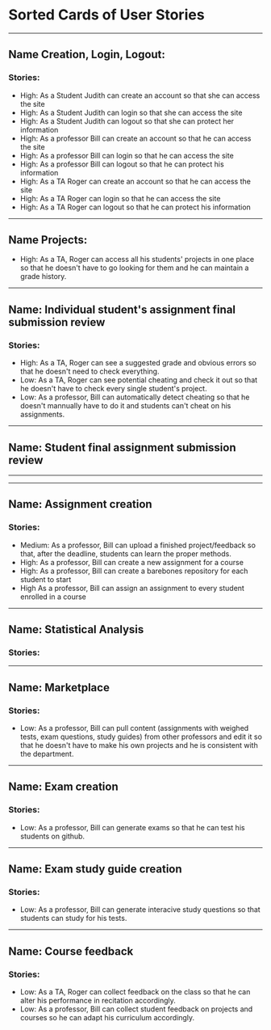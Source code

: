 # Sorted Cards of User Stories

---

## Name Creation, Login, Logout:

### Stories:
- High: As a Student Judith can create an account so that she can access the site
- High: As a Student Judith can login so that she can access the site
- High: As a Student Judith can logout so that she can protect her information
- High: As a professor Bill can create an account so that he can access the site
- High: As a professor Bill can login so that he can access the site
- High: As a professor Bill can logout so that he can protect his information
- High: As a TA Roger can create an account so that he can access the site
- High: As a TA Roger can login so that he can access the site
- High: As a TA Roger can logout so that he can protect his information

---

## Name Projects:

- High: As a TA, Roger can access all his students' projects in one place so that he doesn't have to go looking for them and he can maintain a grade history.

---

## Name: Individual student's assignment final submission review

### Stories:
- High: As a TA, Roger can see a suggested grade and obvious errors so that he doesn't need to check everything.
- Low: As a TA, Roger can see potential cheating and check it out so that he doesn't have to check every single student's project. 
- Low: As a professor, Bill can automatically detect cheating so that he doesn't mannually have to do it and students can't cheat on his assignments. 


---

## Name: Student final assignment submission review

---

---

## Name: Assignment creation

### Stories:
- Medium: As a professor, Bill can upload a finished project/feedback so that, after the deadline, students can learn the proper methods.
- High: As a professor, Bill can create a new assignment for a course
- High: As a professor, Bill can create a barebones repository for each student to start
- High As a professor, Bill can assign an assignment to every student enrolled in a course


---

## Name: Statistical Analysis

### Stories:

---

## Name: Marketplace

### Stories:
- Low: As a professor, Bill can pull content (assignments with weighed tests, exam questions, study guides) from other professors and edit it so that he doesn't have to make his own projects and he is consistent with the department.


---

## Name: Exam creation

### Stories:
- Low: As a professor, Bill can generate exams so that he can test his students on github.

---

## Name: Exam study guide creation

### Stories:
- Low: As a professor, Bill can generate interacive study questions so that students can study for his tests.

---

## Name: Course feedback

### Stories:
- Low: As a TA, Roger can collect feedback on the class so that he can alter his performance in recitation accordingly.
- Low: As a professor, Bill can collect student feedback on projects and courses so he can adapt his curriculum accordingly. 

